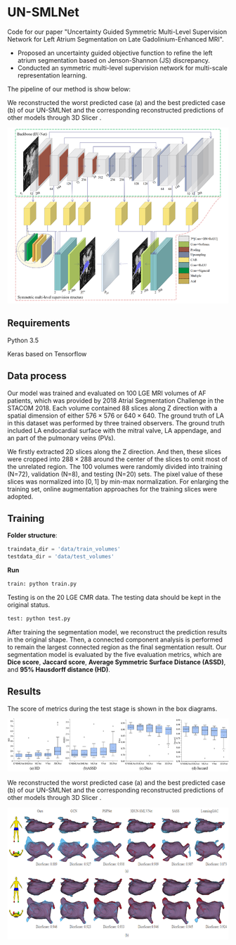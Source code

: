 # UN-SMLNet
Code for our paper "Uncertainty Guided Symmetric Multi-Level Supervision Network for Left Atrium Segmentation on Late Gadolinium-Enhanced MRI". 

- Proposed an uncertainty guided objective function to refine the left atrium segmentation based on Jenson-Shannon (JS) discrepancy.
- Conducted an symmetric multi-level supervision network for multi-scale representation learning.

The pipeline of our method is show below:

We reconstructed the worst predicted case (a) and the best predicted case (b) of our UN-SMLNet and the corresponding reconstructed predictions of other models through 3D Slicer .

<p align="center">
    <img src="images/framework.png" width="1000" height="400">
</p>


## Requirements

Python 3.5

Keras based on Tensorflow

## Data process

Our model was trained and evaluated on 100 LGE MRI volumes of AF patients, which was provided by 2018 Atrial Segmentation Challenge in the STACOM 2018. Each volume contained 88 slices along Z direction with a spatial dimension of either $576\times576$ or $640\times640$. The ground truth of LA in this dataset was performed by three trained observers. The ground truth included LA endocardial surface with the mitral valve, LA appendage, and an part of the pulmonary veins (PVs).

We firstly extracted 2D slices along the Z direction. And then, these slices were cropped into $288\times288$ around the center of the slices to omit most of the unrelated region. The 100 volumes were randomly divided into training (N=72), validation (N=8), and testing (N=20) sets. The pixel value of these slices was normalized into $[0,1]$ by min-max normalization. For enlarging the training set, online augmentation approaches for the training slices were adopted.

## Training

**Folder structure**:

```python
traindata_dir = 'data/train_volumes'
testdata_dir = 'data/test_volumes'
```

**Run**

```python
train: python train.py
```

Testing is on the 20 LGE CMR data. The testing data should be kept in the original status. 

```python
test: python test.py
```

After training the segmentation model, we reconstruct the prediction results in the original shape. Then, a connected component analysis is performed to remain the largest connected region as the final segmentation result. Our segmentation model is evaluated by the five evaluation metrics, which are **Dice score**, **Jaccard score**, **Average Symmetric Surface Distance (ASSD)**, and **95% Hausdorff distance (HD)**. 

## Results

The score of metrics during the test stage is shown in the box diagrams. 

<p align="center">
    <img src="images/box_compare_result.png" width="1000" height="120">
</p>


We reconstructed the worst predicted case (a) and the best predicted case (b) of our UN-SMLNet and the corresponding reconstructed predictions of other models through 3D Slicer .

<p align="center">
    <img src="images/3drecon.png" width="1000" height="300">
</p>

